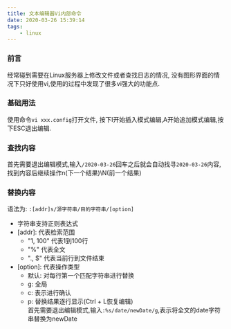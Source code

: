 ```yaml
---
title: 文本编辑器Vi内部命令
date: 2020-03-26 15:39:14
tags:
    - linux
---
```


### 前言  
经常碰到需要在Linux服务器上修改文件或者查找日志的情况, 没有图形界面的情况下只好使用vi,使用的过程中发现了很多vi强大的功能点.  

<!--more-->

### 基础用法  
使用命令`vi xxx.config`打开文件, 按下I开始插入模式编辑,A开始追加模式编辑,按下ESC退出编辑.

### 查找内容
首先需要退出编辑模式,输入`/2020-03-26`回车之后就会自动找寻`2020-03-26`内容,找到内容后继续操作n(下一个结果)\N(前一个结果)  

### 替换内容
语法为: `:[addr]s/源字符串/目的字符串/[option]`
- 字符串支持正则表达式
- \[addr]: 代表检索范围  
    - "1, 100" 代表1到100行  
    - "%" 代表全文  
    - "., $" 代表当前行到文件结束  
- \[option]: 代表操作类型  
    - 默认: 对每行第一个匹配字符串进行替换  
    - g: 全局  
    - c: 表示进行确认  
    - p: 替换结果逐行显示(Ctrl + L恢复编辑)  
首先需要退出编辑模式,输入`:%s/date/newDate/g`,表示将全文的date字符串替换为newDate  
